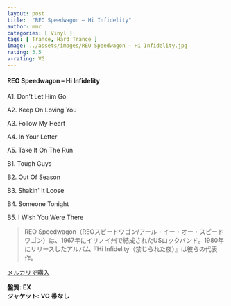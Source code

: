 ```yaml
---
layout: post
title:  "REO Speedwagon – Hi Infidelity"
author: mmr
categories: [ Vinyl ]
tags: [ Trance, Hard Trance ]
image: ../assets/images/REO Speedwagon – Hi Infidelity.jpg
rating: 3.5
v-rating: VG
---
```


#### REO Speedwagon – Hi Infidelity

A1. Don't Let Him Go

A2. Keep On Loving You

A3. Follow My Heart

A4. In Your Letter

A5. Take It On The Run

B1. Tough Guys

B2. Out Of Season

B3. Shakin' It Loose

B4. Someone Tonight

B5. I Wish You Were There

> REO Speedwagon（REOスピードワゴン/アール・イー・オー・スピードワゴン）は、1967年にイリノイ州で結成されたUSロックバンド。1980年にリリースしたアルバム『Hi Infidelity（禁じられた夜）』は彼らの代表作。

[メルカリで購入](https://jp.mercari.com/item/m78682401500)

<div class="mt-4 mb-4 d-flex align-items-center">
<strong class="mr-1">盤質: EX</strong>
</div>
<div class="mt-4 mb-4 d-flex align-items-center">
<strong class="mr-1">ジャケット: VG 帯なし</strong>
</div>
